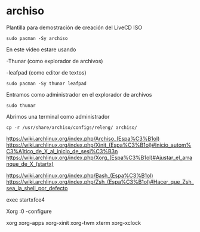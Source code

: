 # archiso
Plantilla para demostración de creación del LiveCD ISO
```
sudo pacman -Sy archiso
```

En este video estare usando 

-Thunar (como explorador de archivos)

-leafpad (como editor de textos)


```
sudo pacman -Sy thunar leafpad
```

Entramos como administrador en el explorador de archivos

```
sudo thunar
```
Abrimos una terminal como administrador
```
cp -r /usr/share/archiso/configs/releng/ archiso/
```
https://wiki.archlinux.org/index.php/Archiso_(Espa%C3%B1ol)
https://wiki.archlinux.org/index.php/Xinit_(Espa%C3%B1ol)#Inicio_autom%C3%A1tico_de_X_al_inicio_de_sesi%C3%B3n
https://wiki.archlinux.org/index.php/Xorg_(Espa%C3%B1ol)#Ajustar_el_arranque_de_X_(startx)

https://wiki.archlinux.org/index.php/Bash_(Espa%C3%B1ol)
https://wiki.archlinux.org/index.php/Zsh_(Espa%C3%B1ol)#Hacer_que_Zsh_sea_la_shell_por_defecto

exec startxfce4

Xorg :0 -configure

xorg
xorg-apps
xorg-xinit
xorg-twm
xterm
xorg-xclock
